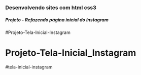 ### Desenvolvendo sites com html css3 



##### Projeto - Refazendo página inicial do Instagram 

#Projeto-Tela-Inicial-Instagram
# Projeto-Tela-Inicial_Instagram
#tela-inicial-instagram
